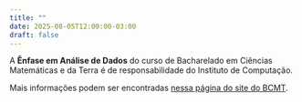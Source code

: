 ```yaml
---
title: ""
date: 2025-08-05T12:00:00-03:00
draft: false
---
```


A **Ênfase em Análise de Dados** do curso de Bacharelado em Ciências Matemáticas e da Terra é de responsabilidade do Instituto de Computação.

Mais informações podem ser encontradas [nessa página do site do BCMT](https://www.bcmt.ufrj.br/index.php/analise-de-dados/).
